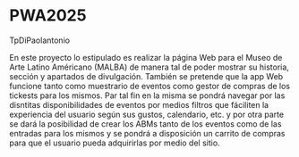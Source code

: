 # PWA2025
TpDiPaolantonio

En este proyecto lo estipulado es realizar la página Web para el Museo de Arte Latino Américano (MALBA) de manera tal de poder mostrar su historia, sección y apartados de divulgación. También se pretende que la app Web funcione tanto como muestrario de eventos como gestor de compras de los tickests para los mismos. Par tal fin en la misma se pondrá navegar por las disntitas disponibilidades de eventos por medios filtros que fáciliten la experiencia del usuario según sus gustos, calendario, etc. y por otra parte se dará la posibilidad de crear los ABMs tanto de los eventos como de las entradas para los mismos y se pondrá a disposición un carrito de compras para que el usuario pueda adquirirlas por medio del sitio. 
